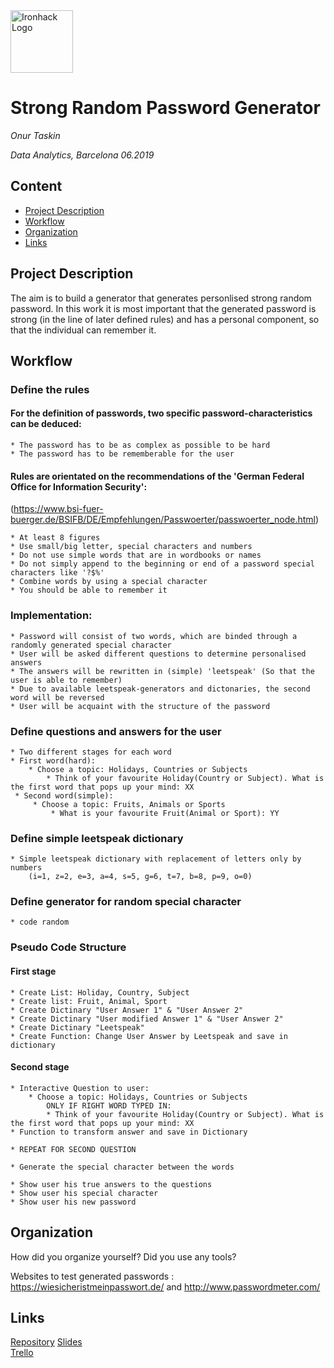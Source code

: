<img src="https://bit.ly/2VnXWr2" alt="Ironhack Logo" width="100"/>

# Strong Random Password Generator
*Onur Taskin*

*Data Analytics, Barcelona 06.2019*

## Content
- [Project Description](#project-description)
- [Workflow](#workflow)
- [Organization](#organization)
- [Links](#links)

<a name="project-description"></a>

## Project Description
The aim is to build a generator that generates personlised strong random password.
In this work it is most important that the generated password is strong (in the line of later defined rules) and has a personal component, so that the individual can remember it.


<a name="workflow"></a>

## Workflow

### Define the rules

#### For the definition of passwords, two specific password-characteristics can be deduced:
    * The password has to be as complex as possible to be hard
    * The password has to be rememberable for the user

#### Rules are orientated on the recommendations of the 'German Federal Office for Information Security':
(https://www.bsi-fuer-buerger.de/BSIFB/DE/Empfehlungen/Passwoerter/passwoerter_node.html)

    * At least 8 figures
    * Use small/big letter, special characters and numbers
    * Do not use simple words that are in wordbooks or names
    * Do not simply append to the beginning or end of a password special characters like '?$%'
    * Combine words by using a special character
    * You should be able to remember it

### Implementation:
    * Password will consist of two words, which are binded through a randomly generated special character
    * User will be asked different questions to determine personalised answers
    * The answers will be rewritten in (simple) 'leetspeak' (So that the user is able to remember)
    * Due to available leetspeak-generators and dictonaries, the second word will be reversed
    * User will be acquaint with the structure of the password 

### Define questions and answers for the user
    * Two different stages for each word
    * First word(hard):
        * Choose a topic: Holidays, Countries or Subjects
            * Think of your favourite Holiday(Country or Subject). What is the first word that pops up your mind: XX
     * Second word(simple):
         * Choose a topic: Fruits, Animals or Sports
             * What is your favourite Fruit(Animal or Sport): YY
             

### Define simple leetspeak dictionary
    * Simple leetspeak dictionary with replacement of letters only by numbers
        (i=1, z=2, e=3, a=4, s=5, g=6, t=7, b=8, p=9, o=0)
        
### Define generator for random special character
    * code random

### Pseudo Code Structure

#### First stage
    * Create List: Holiday, Country, Subject
    * Create list: Fruit, Animal, Sport
    * Create Dictinary "User Answer 1" & "User Answer 2"
    * Create Dictinary "User modified Answer 1" & "User Answer 2"
    * Create Dictinary "Leetspeak"
    * Create Function: Change User Answer by Leetspeak and save in dictionary
    
#### Second stage
    * Interactive Question to user:
        * Choose a topic: Holidays, Countries or Subjects
            ONLY IF RIGHT WORD TYPED IN:
            * Think of your favourite Holiday(Country or Subject). What is the first word that pops up your mind: XX
    * Function to transform answer and save in Dictionary

    * REPEAT FOR SECOND QUESTION

    * Generate the special character between the words
    
    * Show user his true answers to the questions
    * Show user his special character
    * Show user his new password
            
<a name="organization"></a>

## Organization
How did you organize yourself? Did you use any tools?

Websites to test generated passwords : https://wiesicheristmeinpasswort.de/ and http://www.passwordmeter.com/

<a name="links"></a>

## Links
[Repository](https://github.com/Onur5/project_strong_password_generator.git) 
[Slides](https://slides.com/)  
[Trello](https://trello.com/b/L7VnlXuh/random-number-generator)  
